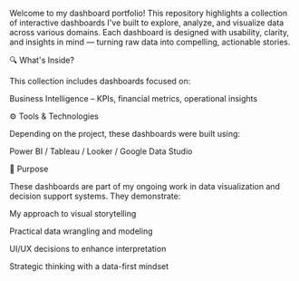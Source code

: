 Welcome to my dashboard portfolio! This repository highlights a collection of interactive dashboards I've built to explore, analyze, and visualize data across various domains. Each dashboard is designed with usability, clarity, and insights in mind — turning raw data into compelling, actionable stories.

🔍 What's Inside?

This collection includes dashboards focused on:

Business Intelligence – KPIs, financial metrics, operational insights

⚙️ Tools & Technologies

Depending on the project, these dashboards were built using:

Power BI / Tableau / Looker / Google Data Studio

🚀 Purpose

These dashboards are part of my ongoing work in data visualization and decision support systems. They demonstrate:

My approach to visual storytelling

Practical data wrangling and modeling

UI/UX decisions to enhance interpretation

Strategic thinking with a data-first mindset
